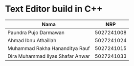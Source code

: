 # Text Editor build in C++

| Nama                             | NRP        |
| -------------------------------- | ---------- |
| Paundra Pujo Darmawan            | 5027241008 |
| Ahmad Ibnu Athaillah             | 5027241024 |
| Muhammad Rakha Hananditya Rauf   | 5027241015 |
| Dira Muhammad Ilyas Shafar Anwar | 5027241033 |
